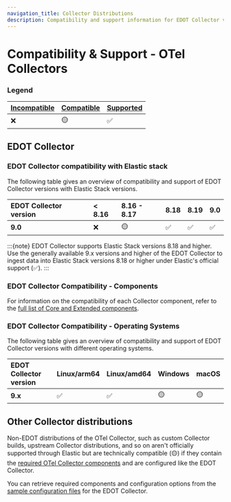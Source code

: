```yaml
---
navigation_title: Collector Distributions
description: Compatibility and support information for EDOT Collector versions with Elastic Stack versions and operating systems.
---
```

# Compatibility & Support - OTel Collectors

### Legend

| **[Incompatible]** | **[Compatible]** | **[Supported]** |
| :----------------- | :--------------- | :-------------- |
| ❌                 | 🟡               | ✅              |

## EDOT Collector

### EDOT Collector compatibility with Elastic stack

The following table gives an overview of compatibility and support of EDOT Collector versions with Elastic Stack versions.

| **EDOT Collector version** | **< 8.16** | **8.16 - 8.17** | **8.18** | **8.19** | **9.0** |
| :------------------------- | :--------- | :-------------- | :------- | :------- | :------ |
| **9.0**                    | ❌         | 🟡              | ✅       | ✅       | ✅      |

:::{note}
EDOT Collector supports Elastic Stack versions 8.18 and higher. Use the generally available 9.x versions and higher of the EDOT Collector to ingest data into Elastic Stack versions 8.18 or higher under Elastic's official support (✅).
:::

### EDOT Collector Compatibility - Components

For information on the compatibility of each Collector component, refer to the [full list of Core and Extended components](../edot-collector/components).

### EDOT Collector Compatibility - Operating Systems

The following table gives an overview of compatibility and support of EDOT Collector versions with different operating systems.

| **EDOT Collector version** | **Linux/arm64** | **Linux/amd64** | **Windows** | **macOS** |
| :------------------------- | :-------------- | :-------------- | :---------- | :-------- |
| **9.x**                    | ✅              | ✅              | 🟡          | 🟡        |

## Other Collector distributions

Non-EDOT distributions of the OTel Collector, such as custom Collector builds, upstream Collector distributions, and so on aren't officially supported through Elastic but are technically compatible (🟡) if they contain the [required OTel Collector components](../edot-collector/custom-collector) and are configured like the EDOT Collector.

You can retrieve required components and configuration options from the [sample configuration files](https://github.com/elastic/elastic-agent/tree/v<COLLECTOR_VERSION>/internal/pkg/otel/samples/linux) for the EDOT Collector.

[Incompatible]: ./nomenclature
[Compatible]: ./nomenclature
[Supported]: ./nomenclature
[Extended]: ./nomenclature#extended-components
[Core]: ./nomenclature#core-components
[OTel Core Repo]: https://github.com/open-telemetry/opentelemetry-collector
[OTel Contrib Repo]: https://github.com/open-telemetry/opentelemetry-collector-contrib
[Elastic Repo]: https://github.com/elastic/opentelemetry-collector-components